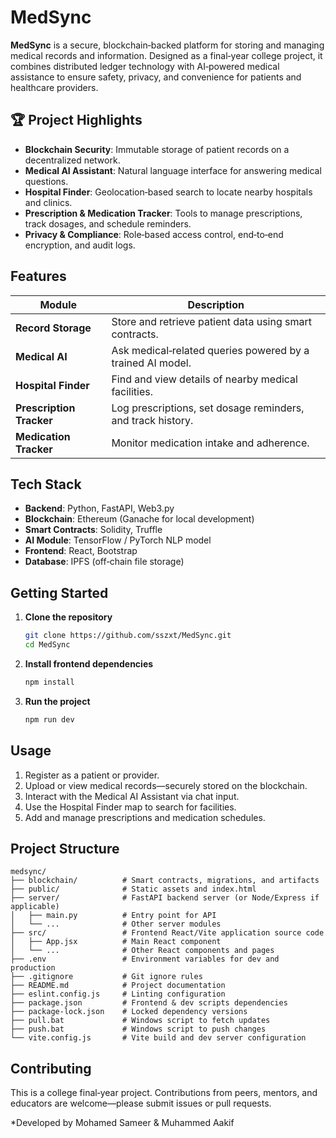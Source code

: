 # MedSync

**MedSync** is a secure, blockchain‑backed platform for storing and managing medical records and information. Designed as a final‑year college project, it combines distributed ledger technology with AI‑powered medical assistance to ensure safety, privacy, and convenience for patients and healthcare providers.

## 🏆 Project Highlights

* **Blockchain Security**: Immutable storage of patient records on a decentralized network.
* **Medical AI Assistant**: Natural language interface for answering medical questions.
* **Hospital Finder**: Geolocation‑based search to locate nearby hospitals and clinics.
* **Prescription & Medication Tracker**: Tools to manage prescriptions, track dosages, and schedule reminders.
* **Privacy & Compliance**: Role‑based access control, end‑to‑end encryption, and audit logs.

## Features

| Module                   | Description                                                 |
| ------------------------ | ----------------------------------------------------------- |
| **Record Storage**       | Store and retrieve patient data using smart contracts.      |
| **Medical AI**           | Ask medical‑related queries powered by a trained AI model.  |
| **Hospital Finder**      | Find and view details of nearby medical facilities.         |
| **Prescription Tracker** | Log prescriptions, set dosage reminders, and track history. |
| **Medication Tracker**   | Monitor medication intake and adherence.                    |

## Tech Stack

* **Backend**: Python, FastAPI, Web3.py
* **Blockchain**: Ethereum (Ganache for local development)
* **Smart Contracts**: Solidity, Truffle
* **AI Module**: TensorFlow / PyTorch NLP model
* **Frontend**: React, Bootstrap
* **Database**: IPFS (off‑chain file storage)

## Getting Started

1. **Clone the repository**

   ```bash
   git clone https://github.com/sszxt/MedSync.git
   cd MedSync
   ```

2. **Install frontend dependencies**

   ```bash
   npm install
   ```


3. **Run the project**

   ```bash
   npm run dev
   ```

## Usage

1. Register as a patient or provider.
2. Upload or view medical records—securely stored on the blockchain.
3. Interact with the Medical AI Assistant via chat input.
4. Use the Hospital Finder map to search for facilities.
5. Add and manage prescriptions and medication schedules.

## Project Structure

````plaintext
medsync/
├── blockchain/          # Smart contracts, migrations, and artifacts
├── public/              # Static assets and index.html
├── server/              # FastAPI backend server (or Node/Express if applicable)
│   ├── main.py          # Entry point for API
│   └── ...              # Other server modules
├── src/                 # Frontend React/Vite application source code
│   ├── App.jsx          # Main React component
│   └── ...              # Other React components and pages
├── .env                 # Environment variables for dev and production
├── .gitignore           # Git ignore rules
├── README.md            # Project documentation
├── eslint.config.js     # Linting configuration
├── package.json         # Frontend & dev scripts dependencies
├── package-lock.json    # Locked dependency versions
├── pull.bat             # Windows script to fetch updates
├── push.bat             # Windows script to push changes
└── vite.config.js       # Vite build and dev server configuration
````

## Contributing

This is a college final‑year project. Contributions from peers, mentors, and educators are welcome—please submit issues or pull requests.


*Developed by Mohamed Sameer & Muhammed Aakif